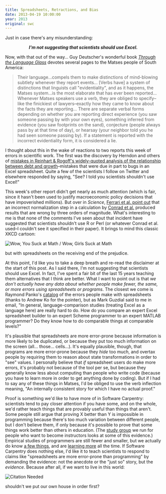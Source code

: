 ```yaml
---
title: Spreadsheets, Retractions, and Bias
date: 2013-04-19 10:00:00
year: 2013
original: swc
---
```

<p>Just in case there's any misunderstanding:</p>
<div align="center">
<em><strong>I'm not suggesting that scientists should use Excel.</strong></em>
</div>
<p>Now, with that out of the way… Guy Deutscher's wonderful book <a href="http://www.amazon.com/Through-Language-Glass-Different-Languages/dp/0312610491/"><cite>Through the Language Glass</cite></a> devotes several pages to the Matses people of South America:</p>
<blockquote>Their language…compels them to make distinctions of mind-blowing subtlety whenever they report events… [Verbs have] a system of distinctions that linguists call "evidentiality", and as it happens, the Matses system…is the most elaborate that has ever been reported… Whenever Matses speakers use a verb, they are obliged to specify–like the finickiest of lawyers–exactly how they came to know about the facts they are reporting… There are separate verbal forms depending on whether you are reporting direct experience (you saw someone passing by with your own eyes), something inferred from evidence (you saw footprints on the sand), conjecture (people always pass by at that time of day), or hearsay (your neighbor told you he had seen someone passing by).  If a statement is reported with the incorrect evidentiality form, it is considered a lie.</blockquote>
<p>I thought about this in the wake of reactions to two reports this week of errors in scientific work.  The first was the discovery by Herndon and others of <a href="http://www.slate.com/blogs/moneybox/2013/04/16/reinhart_rogoff_coding_error_austerity_policies_founded_on_bad_coding.html">mistakes in Reinhart &amp; Rogoff's widely-quoted analysis of the relationship between debt and growth</a>–mistakes that were due in part to bugs in an Excel spreadsheet.  Quite a few of the scientists I follow on Twitter and elsewhere responded by saying, "See? I told you scientists shouldn't use Excel!"</p>
<p>This week's other report didn't get nearly as much attention (which is fair, since it hasn't been used to justify macroeconomic policy decisions that have impoverished millions).  But over in <cite>Science</cite>, <a href="http://www.sciencemag.org/content/340/6130/273.3.full">Ferrari et al. point out</a> that an incorrect normalization step in a calculation by <a href="http://www.sciencemag.org/content/337/6095/742.abstract">Conrad et al.</a> produced results that are wrong by three orders of magnitude. What's interesting to me is that none of the comments I've seen about that incident have suggested that scientists shouldn't use R or Perl (or whatever Conrad et al. used–I couldn't see it specified in their paper).  It brings to mind this classic XKCD cartoon:</p>
<p><img src="http://imgs.xkcd.com/comics/how_it_works.png" alt="Wow, You Suck at Math / Wow, Girls Suck at Math" /></p>
<p>but with spreadsheets on the receiving end of the prejudice.</p>
<p>At this point, I'd like you to take a deep breath and re-read the disclaimer at the start of this post.  As I said there, I'm not suggesting that scientists should use Excel. In fact, I've spent a fair bit of the last 15 years teaching them alternatives that I think are better.  What I want to point out is that <em>we don't actually have any data about whether people make fewer, the same, or more errors using spreadsheets or programs</em>.  The closest we come is Raymond Panko's <a href="http://panko.shidler.hawaii.edu/SSR/index.htm">catalog</a> of the errors people make with spreadsheets (thanks to Andrew Ko for the pointer), but as Mark Guzdial said to me in email, "In general, language-comparison studies (treating Excel as a language here) are really hard to do.  How do you compare an expert Excel spreadsheet builder to an expert Scheme programmer to an expert MATLAB programmer?  Do they know how to do comparable things at comparable levels?" </p>
<p>It's plausible that spreadsheets are more error-prone because information is more likely to be duplicated, or because they put too much information on the screen (all… those… cells…). It's equally plausible, though, that programs are more error-prone because they <em>hide</em> too much, and overtax people by requiring them to reason about state transformations in order to "see" values.  I personally believe that <em>if</em> spreadsheet users do make more errors, it's probably not because of the tool per se, but because they generally know less about computing than people who write code (because you have to learn more in order to get anything done by coding).  But if I had to say any of these things in Matses, I'd be obliged to use the verb inflection meaning, "An internally consistent story for which I have no actual proof."</p>
<p>Proof is something we'd like to have more of in Software Carpentry: scientists tend to pay closer attention if you have some, and on the whole, we'd rather teach things that are provably useful than things that aren't.  Some people still argue that proving X better than Y is impossible in programming because there's too much variation between different people, but I don't believe them, if only because it's possible to prove that some things work better than others in education.  (The <a href="{{site.training_url}}">study group</a> we run for people who want to become instructors looks at some of this evidence.)  Empirical studies of programmers are still fewer and smaller, but we actually do know <a href="http://www.amazon.com/Making-Software-Really-Works-Believe/dp/0596808321/">a few things</a>, and are <a href="http://neverworkintheory.org">learning more</a> all the time.  If Software Carpentry does nothing else, I'd like it to teach scientists to respond to claims like "spreadsheets are more error-prone than programming" by demanding the evidence: not the anecdote or the "just so" story, but the <em>evidence</em>.  Because after all, if we want to live in this world:</p>
<p><img src="http://imgs.xkcd.com/comics/wikipedian_protester.png" alt="Citation Needed" /></p>
<p>shouldn't we put our own house in order first?</p>

